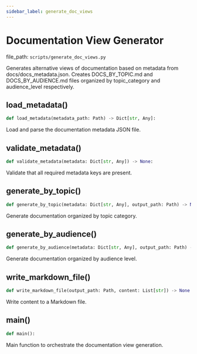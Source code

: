 ```yaml
---
sidebar_label: generate_doc_views
---
```


# Documentation View Generator

  file_path: `scripts/generate_doc_views.py`

Generates alternative views of documentation based on metadata from docs/docs_metadata.json.
Creates DOCS_BY_TOPIC.md and DOCS_BY_AUDIENCE.md files organized by topic_category and audience_level respectively.

## load_metadata()

```python
def load_metadata(metadata_path: Path) -> Dict[str, Any]:
```

Load and parse the documentation metadata JSON file.

## validate_metadata()

```python
def validate_metadata(metadata: Dict[str, Any]) -> None:
```

Validate that all required metadata keys are present.

## generate_by_topic()

```python
def generate_by_topic(metadata: Dict[str, Any], output_path: Path) -> None:
```

Generate documentation organized by topic category.

## generate_by_audience()

```python
def generate_by_audience(metadata: Dict[str, Any], output_path: Path) -> None:
```

Generate documentation organized by audience level.

## write_markdown_file()

```python
def write_markdown_file(output_path: Path, content: List[str]) -> None:
```

Write content to a Markdown file.

## main()

```python
def main():
```

Main function to orchestrate the documentation view generation.
